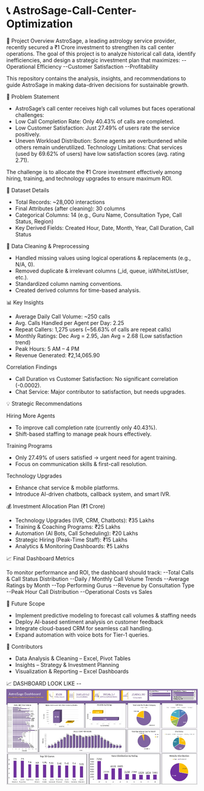 # 📞 AstroSage-Call-Center-Optimization

🚀 Project Overview
AstroSage, a leading astrology service provider, recently secured a ₹1 Crore investment to strengthen its call center operations. The goal of this project is to analyze historical call data, identify inefficiencies, and design a strategic investment plan that maximizes:
--Operational Efficiency
--Customer Satisfaction
--Profitability

This repository contains the analysis, insights, and recommendations to guide AstroSage in making data-driven decisions for sustainable growth.

📌 Problem Statement

- AstroSage’s call center receives high call volumes but faces operational challenges:
- Low Call Completion Rate: Only 40.43% of calls are completed.
- Low Customer Satisfaction: Just 27.49% of users rate the service positively.
- Uneven Workload Distribution: Some agents are overburdened while others remain underutilized.
Technology Limitations: Chat services (used by 69.62% of users) have low satisfaction scores (avg. rating 2.71).

The challenge is to allocate the ₹1 Crore investment effectively among hiring, training, and technology upgrades to ensure maximum ROI.

📂 Dataset Details

- Total Records: ~28,000 interactions
- Final Attributes (after cleaning): 30 columns
- Categorical Columns: 14 (e.g., Guru Name, Consultation Type, Call Status, Region)
- Key Derived Fields: Created Hour, Date, Month, Year, Call Duration, Call Status

🔧 Data Cleaning & Preprocessing

- Handled missing values using logical operations & replacements (e.g., N/A, 0).
- Removed duplicate & irrelevant columns (_id, queue, isWhiteListUser, etc.).
- Standardized column naming conventions.
- Created derived columns for time-based analysis.

📊 Key Insights

- Average Daily Call Volume: ~250 calls
- Avg. Calls Handled per Agent per Day: 2.25
- Repeat Callers: 1,275 users (~56.63% of calls are repeat calls)
- Monthly Ratings: Dec Avg = 2.95, Jan Avg = 2.68 (Low satisfaction trend)
- Peak Hours: 5 AM – 4 PM
- Revenue Generated: ₹2,14,065.90

Correlation Findings
- Call Duration vs Customer Satisfaction: No significant correlation (-0.0002).
- Chat Service: Major contributor to satisfaction, but needs upgrades.

💡 Strategic Recommendations

Hiring More Agents
- To improve call completion rate (currently only 40.43%).
- Shift-based staffing to manage peak hours effectively.

Training Programs
- Only 27.49% of users satisfied → urgent need for agent training.
- Focus on communication skills & first-call resolution.

Technology Upgrades
- Enhance chat service & mobile platforms.
- Introduce AI-driven chatbots, callback system, and smart IVR.

💰 Investment Allocation Plan (₹1 Crore)

- Technology Upgrades (IVR, CRM, Chatbots): ₹35 Lakhs
- Training & Coaching Programs: ₹25 Lakhs
- Automation (AI Bots, Call Scheduling): ₹20 Lakhs
- Strategic Hiring (Peak-Time Staff): ₹15 Lakhs
- Analytics & Monitoring Dashboards: ₹5 Lakhs

📈 Final Dashboard Metrics

To monitor performance and ROI, the dashboard should track:
--Total Calls & Call Status Distribution
--Daily / Monthly Call Volume Trends
--Average Ratings by Month
--Top Performing Gurus
--Revenue by Consultation Type
--Peak Hour Call Distribution
--Operational Costs vs Sales

🔮 Future Scope

- Implement predictive modeling to forecast call volumes & staffing needs
- Deploy AI-based sentiment analysis on customer feedback
- Integrate cloud-based CRM for seamless call handling.
- Expand automation with voice bots for Tier-1 queries.

🙌 Contributors

- Data Analysis & Cleaning – Excel, Pivot Tables
- Insights – Strategy & Investment Planning
- Visualization & Reporting – Excel Dashboards 

📈 DASHBOARD 
LOOK LIKE -- ![Dashoboard Preview](https://github.com/Gagan-S001/AstroSage-Call-Center-Optimization/blob/main/AstroSage%20Analysis%20Dashboard.jpg)


